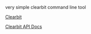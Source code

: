 very simple clearbit command line tool

[Clearbit](clearbit.com)

[Clearbit API Docs](https://clearbit.com/docs)
